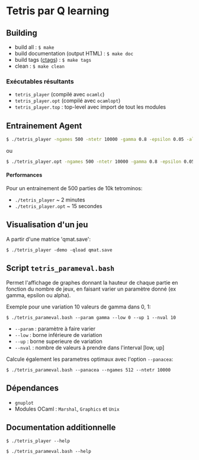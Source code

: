 # Tetris par Q learning

## Building

* build all : ```$ make```
* build documentation (output HTML) : ```$ make doc```
* build tags ([ctags](http://ctags.sourceforge.net/)) : ```$ make tags```
* clean : ```$ make clean```

### Exécutables résultants


* ```tetris_player``` (compilé avec ```ocamlc```)
* ```tetris_player.opt``` (compilé avec ```ocamlopt```)
* ```tetris_player.top``` : top-level avec import de tout les modules


## Entrainement Agent
```bash
$ ./tetris_player -ngames 500 -ntetr 10000 -gamma 0.8 -epsilon 0.05 -alphap 0.005 -qsave qmat.save
```
ou
```bash
$ ./tetris_player.opt -ngames 500 -ntetr 10000 -gamma 0.8 -epsilon 0.05 -alphap 0.005 -qsave qmat.save
```

#### Performances
Pour un entrainement de 500 parties de 10k tetrominos:

* ```./tetris_player``` ~ 2 minutes
* ```./tetris_player.opt``` ~ 15 secondes

## Visualisation d'un jeu

A partir d'une matrice 'qmat.save':

```$ ./tetris_player -demo -qload qmat.save```

## Script ```tetris_parameval.bash```

Permet l'affichage de graphes donnant la hauteur de chaque partie en fonction
du nombre de jeux, en faisant varier un paramètre donné (ex gamma, epsilon ou
alpha).

Exemple pour une variation 10 valeurs de gamma dans 0, 1:

```$ ./tetris_parameval.bash --param gamma --low 0 --up 1 --nval 10```

* ```--param``` : paramètre à faire varier
* ```--low``` : borne inférieure de variation
* ```--up``` : borne superieure de variation
* ```--nval```  : nombre de valeurs à prendre dans l'interval [low, up]


Calcule également les parametres optimaux avec l'option ```--panacea```:

```$ ./tetris_parameval.bash --panacea --ngames 512 --ntetr 10000```


## Dépendances

* ```gnuplot```
* Modules OCaml : ```Marshal```, ```Graphics``` et ```Unix```


## Documentation additionnelle

```$ ./tetris_player --help```

```$ ./tetris_parameval.bash --help```
